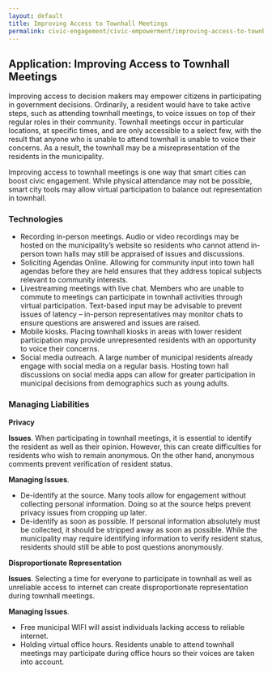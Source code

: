 ```yaml
---
layout: default
title: Improving Access to Townhall Meetings
permalink: civic-engagement/civic-empowerment/improving-access-to-townhall-meetings.html
---
```


## Application: Improving Access to Townhall Meetings

Improving access to decision makers may empower citizens in participating in government decisions. Ordinarily, a resident would have to take active steps, such as attending townhall meetings, to voice issues on top of their regular roles in their community. Townhall meetings occur in particular locations, at specific times, and are only accessible to a select few, with the result that anyone who is unable to attend townhall is unable to voice their concerns. As a result, the townhall may be a misrepresentation of the residents in the municipality. 

Improving access to townhall meetings is one way that smart cities can boost civic engagement. While physical attendance may not be possible, smart city tools may allow virtual participation to balance out representation in townhall.

### Technologies

* Recording in-person meetings. Audio or video recordings may be hosted on the municipality’s website so residents who cannot attend in-person town halls may still be appraised of issues and discussions. 
* Soliciting Agendas Online. Allowing for community input into town hall agendas before they are held ensures that they address topical subjects relevant to community interests.
* Livestreaming meetings with live chat. Members who are unable to commute to meetings can participate in townhall activities through virtual participation. Text-based input may be advisable to prevent issues of latency – in-person representatives may monitor chats to ensure questions are answered and issues are raised.
* Mobile kiosks. Placing townhall kiosks in areas with lower resident participation may provide unrepresented residents with an opportunity to voice their concerns.
* Social media outreach. A large number of municipal residents already engage with social media on a regular basis. Hosting town hall discussions on social media apps can allow for greater participation in municipal decisions from demographics such as young adults. 

### Managing Liabilities 

**Privacy** 

**Issues**. When participating in townhall meetings, it is essential to identify the resident as well as their opinion. However, this can create difficulties for residents who wish to remain anonymous. On the other hand, anonymous comments prevent verification of resident status.

**Managing Issues**. 
 * De-identify at the source. Many tools allow for engagement without collecting personal information. Doing so at the source helps prevent privacy issues from cropping up later. 
 * De-identify as soon as possible.  If personal information absolutely must be collected, it should be stripped away as soon as possible. While the municipality may require identifying information to verify resident status, residents should still be able to post questions anonymously.

**Disproportionate Representation** 

**Issues**. Selecting a time for everyone to participate in townhall as well as unreliable access to internet can create disproportionate representation during townhall meetings. 

**Managing Issues**. 
 * Free municipal WIFI will assist individuals lacking access to reliable internet. 
 * Holding virtual office hours. Residents unable to attend townhall meetings may participate during office hours so their voices are taken into account. 
